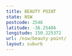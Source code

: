 ```yaml
---
title: BEAUTY POINT
state: NSW
postcode: 2546
latitude: -36.25486
longitude: 150.225372
url: /nsw/beauty-point/
layout: suburb
---
```


